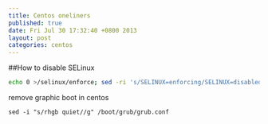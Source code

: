 ```yaml
---
title: Centos oneliners
published: true
date: Fri Jul 30 17:32:40 +0800 2013
layout: post
categories: centos
---
```


##How to disable SELinux

```bash
echo 0 >/selinux/enforce; sed -ri 's/SELINUX=enforcing/SELINUX=disabled/' /etc/sysconfig/selinux
```

remove graphic boot in centos
```
sed -i "s/rhgb quiet//g" /boot/grub/grub.conf
```
